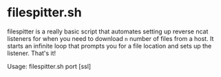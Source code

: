 filespitter.sh
===============

filespitter is a really basic script that automates setting up reverse ncat listeners for when you need to download `n` number of files from a host. It starts an infinite loop that prompts you for a file location and sets up the listener. That's it!

Usage: filespitter.sh port [ssl]